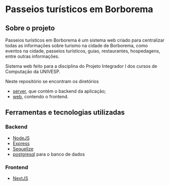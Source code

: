 # Passeios turísticos em Borborema

## Sobre o projeto

Passeios turísticos em Borborema é um sistema web criado para centralizar todas as informações sobre turismo na cidade de Borborema, como eventos na cidade, passeios turísticos, guias, restaurantes, hospedagens, entre outras informações.

Sistema web feito para a disciplina do Projeto Integrador I dos cursos de Computação da UNIVESP.

Neste repositório se encontram os diretórios

- [server](), que contém o backend da aplicação;
- [web](), contendo o frontend.

## Ferramentas e tecnologias utilizadas

### Backend

- [NodeJS](https://nodejs.org/)
- [Express](https://expressjs.com/)
- [Sequelize](https://sequelize.org/)
- [postgresql](https://www.postgresql.org/) para o banco de dados

### Frontend

- [NextJS]()
